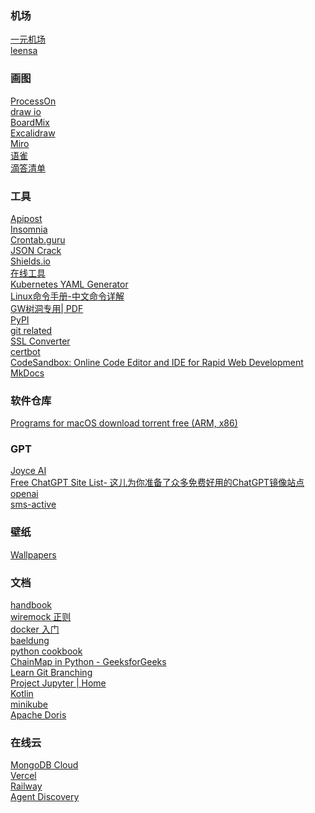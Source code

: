 ### 机场
[一元机场](https://xn--4gq62f52gdss.com/#/plan/5) \
[leensa](https://leensa.pro/#/login)


### 画图
[ProcessOn](https://www.processon.com/) \
[draw io](https://app.diagrams.net/) \
[BoardMix](https://boardmix.cn/)\
[Excalidraw](https://excalidraw.com/)\
[Miro](https://miro.com/)\
[语雀](https://www.yuque.com/)\
[滴答清单](https://dida365.com/)


### 工具
[Apipost](https://console.apipost.cn/)\
[Insomnia](https://insomnia.rest/)\
[Crontab.guru](https://crontab.guru/)\
[JSON Crack](https://jsoncrack.com/)\
[Shields.io](https://shields.io/)\
[在线工具](https://tool.lu/)\
[Kubernetes YAML Generator](https://k8syaml.com/)\
[Linux命令手册-中文命令详解](https://www.linux-man.cn/)\
[GW树洞专用| PDF](https://hello-123.com/)\
[PyPI](https://pypi.org/)\
[git related](https://lux-sun.blog.csdn.net/category_9287359.html)\
[SSL Converter](https://www.sslshopper.com/ssl-converter.html)\
[certbot](https://diamondfsd.com/lets-encrytp-hand-https/)\
[CodeSandbox: Online Code Editor and IDE for Rapid Web Development](https://codesandbox.io/)\
[MkDocs](https://www.mkdocs.org/getting-started/)


### 软件仓库
[Programs for macOS download torrent free (ARM, x86)](https://appstorrent.ru/programs/)

### GPT
[Joyce AI](https://www.joyceai.com/)\
[Free ChatGPT Site List- 这儿为你准备了众多免费好用的ChatGPT镜像站点](https://cc.ai55.cc/)\
[openai](https://chat.openai.com/chat)\
[sms-active](https://sms-activate.org/getNumber)


### 壁纸
[Wallpapers](https://unsplash.dogedoge.com/t/wallpapers)


### 文档
[handbook](https://github.com/jaywcjlove/handbook)\
[wiremock 正则](https://blog.csdn.net/weixin_39527812/article/details/81560156)\
[docker 入门](https://yeasy.gitbook.io/docker_practice/introduction)\
[baeldung](https://www.baeldung.com/spring-type-conversions)\
[python cookbook](https://python3-cookbook.readthedocs.io/zh_CN/latest/c07/p03_attach_informatinal_matadata_to_function_arguments.html)\
[ChainMap in Python - GeeksforGeeks](https://www.geeksforgeeks.org/chainmap-in-python/)\
[Learn Git Branching](https://learngitbranching.js.org/?locale=zh_CN)\
[Project Jupyter | Home](https://jupyter.org/)\
[Kotlin](https://kotlin.liying-cn.net/docs/reference_zh/kotlin-tips.html)\
[minikube](https://minikube.sigs.k8s.io/docs/start/)\
[Apache Doris](https://doris.apache.org/zh-CN/)


### 在线云
[MongoDB Cloud](https://cloud.mongodb.com/v2/626687b1c011fc7ead269fde#metrics/replicaSet/62668b9575ef085bb0eb71ea/explorer)\
[Vercel](https://vercel.com/xzyup/hexo-twikoo/settings/environment-variables)\
[Railway](https://railway.app/project/8059b716-6007-4840-b4be-9a6399cfdf8b)\
[Agent Discovery](https://hub.traefik.io/agents/c6e34328-eba2-4690-a8fa-f3529d754673/discovery)
















































